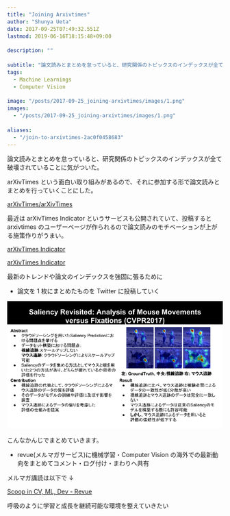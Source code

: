 ```yaml
---
title: "Joining Arxivtimes"
author: "Shunya Ueta"
date: 2017-09-25T07:49:32.551Z
lastmod: 2019-06-16T18:15:48+09:00

description: ""

subtitle: "論文読みとまとめを怠っていると、研究関係のトピックスのインデックスが全て破壊されていることに気がついた。"
tags:
  - Machine Learnings
  - Computer Vision

image: "/posts/2017-09-25_joining-arxivtimes/images/1.png"
images:
  - "/posts/2017-09-25_joining-arxivtimes/images/1.png"

aliases:
  - "/join-to-arxivtimes-2ac0f0458683"
---
```


論文読みとまとめを怠っていると、研究関係のトピックスのインデックスが全て破壊されていることに気がついた。

arXivTimes という面白い取り組みがあるので、それに参加する形で論文読みとまとめを行っていくことにした。

[arXivTimes/arXivTimes](https://github.com/arXivTimes/arXivTimes)

最近は arXivTimes Indicator というサービスも公開されていて、投稿すると arxivtimes のユーザーページが作られるので論文読みのモチベーションが上がる施策作りがうまい。

[arXivTimes Indicator](https://arxivtimes.herokuapp.com/)

[arXivTimes Indicator](https://arxivtimes.herokuapp.com/user/hurutoriya)

最新のトレンドや論文のインデックスを強固に張るために

- 論文を 1 枚にまとめたものを Twitter に投稿していく

![image](/posts/2017-09-25_joining-arxivtimes/images/1.png)

こんなかんじでまとめていきます。

> [](https://twitter.com/hurutoriya/status/909997636391911424)

- revue(メルマガサービス)に機械学習・Computer Vision の海外での最新動向をまとめてコメント・ログ付け・まわりへ共有

メルマガ講読は以下で ↓

[Scoop in CV, ML, Dev - Revue](https://www.getrevue.co/profile/hurutoriya)

呼吸のように学習と成長を継続可能な環境を整えていきたい
